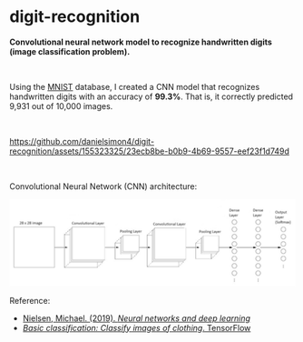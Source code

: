 # digit-recognition
**Convolutional neural network model to recognize handwritten digits (image classification problem).**

<br>

Using the [MNIST](http://yann.lecun.com/exdb/mnist/) database, I created a CNN model that recognizes handwritten digits with an accuracy of **99.3%**. That is, it correctly predicted 9,931 out of 10,000 images.

<br>

https://github.com/danielsimon4/digit-recognition/assets/155323325/23ecb8be-b0b9-4b69-9557-eef23f1d749d

<br>

Convolutional Neural Network (CNN) architecture:

![alt text](image.png)


Reference:
- [Nielsen, Michael. (2019). *Neural networks and deep learning*](http://neuralnetworksanddeeplearning.com/index.html)
- [*Basic classification: Classify images of clothing*. TensorFlow](https://www.tensorflow.org/tutorials/keras/classification)
